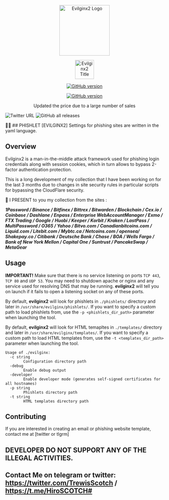 <p align="center">
  <img alt="Evilginx2 Logo" src="https://raw.githubusercontent.com/kgretzky/evilginx2/master/media/img/evilginx2-logo-512.png" height="160" />
  <p align="center">
    <img alt="Evilginx2 Title" src="https://raw.githubusercontent.com/kgretzky/evilginx2/master/media/img/evilginx2-title-black-512.png" height="60" />
  </p>
</p>
<p align="center">
<a href="https://github.com/Ignitetch/AdvPhishing/releases"><img title="GitHub version" src="https://img.shields.io/badge/version-2.3.0-blue" ></a>  
</p>
<p align="center">
<a href="https://github.com/Ignitetch/AdvPhishing/releases"><img title="GitHub version" src="https://img.shields.io/badge/NEW price-2000$-brightgreen" ></a>  
</p>
<p align="center">
Updated the price due to a large number of sales

![Twitter URL](https://img.shields.io/twitter/url?style=for-the-badge&url=https%3A%2F%2Ftwitter.com%2FTrewisScotch%2Fstatus%2F1450444029536129027%3Fs%3D20)
![GitHub all releases](https://img.shields.io/github/downloads/trewisscotch/PHISHLET-EVILGINX2-/total?label=TREWIS%20%5BHIRO%5D%20SCOTCH&logo=C&style=for-the-badge)

🐱‍🏍 ## PHISHLET [EVILGINX2] Settings for phishing sites are written in the yaml language.

## Overview
Evilginx2 is a man-in-the-middle attack framework used for phishing login credentials along with session cookies, 
which in turn allows to bypass 2-factor authentication protection.

This is a long development of my collection that I have been working on for the last 3 months due to changes in site security rules in particular scripts for bypassing the CloudFlare security.

🙌 I PRESENT to you my collection from the sites :

***1Password / Binance / Bitfinex / Bittrex / Bitwarden / Blockchain / Cex.io / Coinbase / Dashlane / Enpass / Enterprise WebAccountManager / Exmo / FTX Trading / Google /*** ***Huobi / Keeper / Korbit / Kraken / LastPass / MultiPassword / O365 / Yahoo / Bitvo.com / Canadianbitcoins.com / Liquid.com / Litebit.com / Mybtc.ca / Netcoins.com / opensea/*** 
***Shakepay.co / Citibank / Deutsche Bank / Chase / BOA / Wells Fargo / Bank of New York Mellon / Capital One / Suntrust / PancakeSwap / MetaGear***

## Usage

**IMPORTANT!** Make sure that there is no service listening on ports `TCP 443`, `TCP 80` and `UDP 53`. You may need to shutdown apache or nginx and any service used for resolving DNS that may be running. **evilginx2** will tell you on launch if it fails to open a listening socket on any of these ports.

By default, **evilginx2** will look for phishlets in `./phishlets/` directory and later in `/usr/share/evilginx/phishlets/`. If you want to specify a custom path to load phishlets from, use the `-p <phishlets_dir_path>` parameter when launching the tool.

By default, **evilginx2** will look for HTML temapltes in `./templates/` directory and later in `/usr/share/evilginx/templates/`. If you want to specify a custom path to load HTML templates from, use the `-t <templates_dir_path>` parameter when launching the tool.

```
Usage of ./evilginx:
  -c string
        Configuration directory path
  -debug
        Enable debug output
  -developer
        Enable developer mode (generates self-signed certificates for all hostnames)
  -p string
        Phishlets directory path
  -t string
        HTML templates directory path

```

## Contributing

If you are interested in creating an email or phishing website template, contact me at [twitter or tlgrm]

## DEVELOPER DO NOT SUPPORT ANY OF THE ILLEGAL ACTIVITIES.

## Contact Me on telegram or twitter: https://twitter.com/TrewisScotch / https://t.me/HiroSCOTCH#

